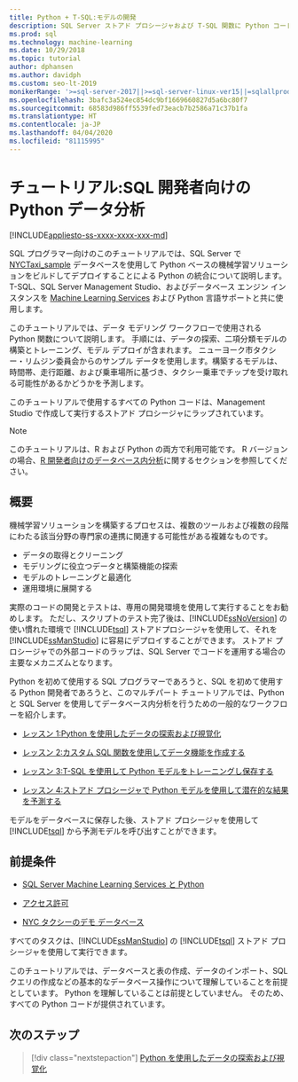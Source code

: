 ```yaml
---
title: Python + T-SQL:モデルの開発
description: SQL Server ストアド プロシージャおよび T-SQL 関数に Python コードを埋め込む方法について説明します。
ms.prod: sql
ms.technology: machine-learning
ms.date: 10/29/2018
ms.topic: tutorial
author: dphansen
ms.author: davidph
ms.custom: seo-lt-2019
monikerRange: '>=sql-server-2017||>=sql-server-linux-ver15||=sqlallproducts-allversions'
ms.openlocfilehash: 3bafc3a524ec854dc9bf1669660827d5a6bc80f7
ms.sourcegitcommit: 68583d986ff5539fed73eacb7b2586a71c37b1fa
ms.translationtype: HT
ms.contentlocale: ja-JP
ms.lasthandoff: 04/04/2020
ms.locfileid: "81115995"
---
```

# <a name="tutorial-python-data-analytics-for-sql-developers"></a>チュートリアル:SQL 開発者向けの Python データ分析
[!INCLUDE[appliesto-ss-xxxx-xxxx-xxx-md](../../includes/appliesto-ss-xxxx-xxxx-xxx-md.md)]

SQL プログラマー向けのこのチュートリアルでは、SQL Server で [NYCTaxi_sample](demo-data-nyctaxi-in-sql.md) データベースを使用して Python ベースの機械学習ソリューションをビルドしてデプロイすることによる Python の統合について説明します。 T-SQL、SQL Server Management Studio、およびデータベース エンジン インスタンスを [Machine Learning Services](../install/sql-machine-learning-services-windows-install.md) および Python 言語サポートと共に使用します。

このチュートリアルでは、データ モデリング ワークフローで使用される Python 関数について説明します。 手順には、データの探索、二項分類モデルの構築とトレーニング、モデル デプロイが含まれます。 ニューヨーク市タクシー・リムジン委員会からのサンプル データを使用します。構築するモデルは、時間帯、走行距離、および乗車場所に基づき、タクシー乗車でチップを受け取れる可能性があるかどうかを予測します。 

このチュートリアルで使用するすべての Python コードは、Management Studio で作成して実行するストアド プロシージャにラップされています。

> [!NOTE]
> このチュートリアルは、R および Python の両方で利用可能です。 R バージョンの場合、[R 開発者向けのデータベース内分析](sqldev-in-database-r-for-sql-developers.md)に関するセクションを参照してください。

## <a name="overview"></a>概要

機械学習ソリューションを構築するプロセスは、複数のツールおよび複数の段階にわたる該当分野の専門家の連携に関連する可能性がある複雑なものです。

+ データの取得とクリーニング
+ モデリングに役立つデータと構築機能の探索
+ モデルのトレーニングと最適化
+ 運用環境に展開する

実際のコードの開発とテストは、専用の開発環境を使用して実行することをお勧めします。 ただし、スクリプトのテスト完了後は、[!INCLUDE[ssNoVersion](../../includes/ssnoversion-md.md)] の使い慣れた環境で [!INCLUDE[tsql](../../includes/tsql-md.md)] ストアドプロシージャを使用して、それを [!INCLUDE[ssManStudio](../../includes/ssmanstudio-md.md)] に容易にデプロイすることができます。 ストアド プロシージャでの外部コードのラップは、SQL Server でコードを運用する場合の主要なメカニズムとなります。

Python を初めて使用する SQL プログラマーであろうと、SQL を初めて使用する Python 開発者であろうと、このマルチパート チュートリアルでは、Python と SQL Server を使用してデータベース内分析を行うための一般的なワークフローを紹介します。 

+ [レッスン 1:Python を使用したデータの探索および視覚化](sqldev-py3-explore-and-visualize-the-data.md)

+ [レッスン 2:カスタム SQL 関数を使用してデータ機能を作成する](sqldev-py4-create-data-features-using-t-sql.md)

+ [レッスン 3:T-SQL を使用して Python モデルをトレーニングし保存する](sqldev-py5-train-and-save-a-model-using-t-sql.md)

+ [レッスン 4:ストアド プロシージャで Python モデルを使用して潜在的な結果を予測する](sqldev-py6-operationalize-the-model.md)

モデルをデータベースに保存した後、ストアド プロシージャを使用して [!INCLUDE[tsql](../../includes/tsql-md.md)] から予測モデルを呼び出すことができます。

## <a name="prerequisites"></a>前提条件

+ [SQL Server Machine Learning Services と Python](../install/sql-machine-learning-services-windows-install.md#verify-installation)

+ [アクセス許可](../security/user-permission.md)

+ [NYC タクシーのデモ データベース](demo-data-nyctaxi-in-sql.md)

すべてのタスクは、[!INCLUDE[ssManStudio](../../includes/ssmanstudio-md.md)] の [!INCLUDE[tsql](../../includes/tsql-md.md)] ストアド プロシージャを使用して実行できます。

このチュートリアルでは、データベースと表の作成、データのインポート、SQL クエリの作成などの基本的なデータベース操作について理解していることを前提としています。 Python を理解していることは前提としていません。 そのため、すべての Python コードが提供されています。 

## <a name="next-steps"></a>次のステップ

> [!div class="nextstepaction"]
> [Python を使用したデータの探索および視覚化](sqldev-py3-explore-and-visualize-the-data.md)
